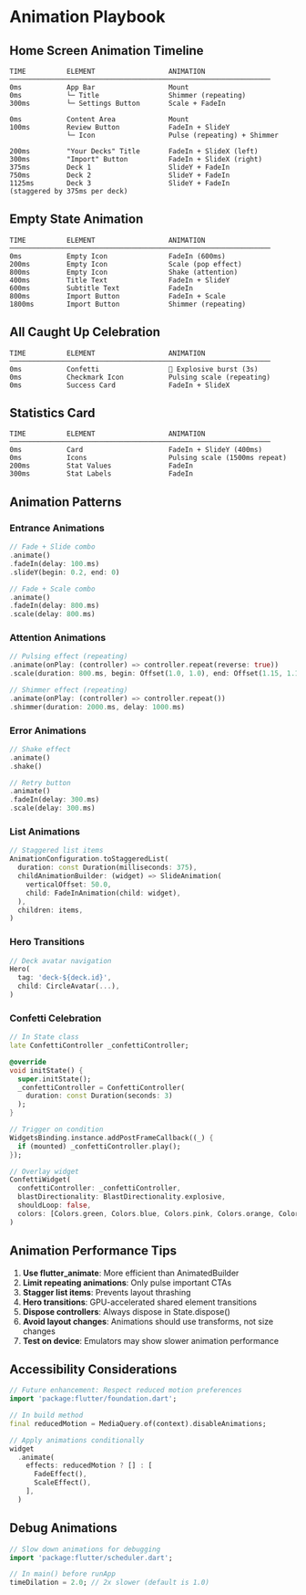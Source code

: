 # Animation Playbook

## Home Screen Animation Timeline

```
TIME          ELEMENT                  ANIMATION
────────────────────────────────────────────────────────────────
0ms           App Bar                  Mount
0ms           └─ Title                 Shimmer (repeating)
300ms         └─ Settings Button       Scale + FadeIn

0ms           Content Area             Mount
100ms         Review Button            FadeIn + SlideY
              └─ Icon                  Pulse (repeating) + Shimmer

200ms         "Your Decks" Title       FadeIn + SlideX (left)
300ms         "Import" Button          FadeIn + SlideX (right)
375ms         Deck 1                   SlideY + FadeIn
750ms         Deck 2                   SlideY + FadeIn
1125ms        Deck 3                   SlideY + FadeIn
(staggered by 375ms per deck)
```

## Empty State Animation

```
TIME          ELEMENT                  ANIMATION
────────────────────────────────────────────────────────────────
0ms           Empty Icon               FadeIn (600ms)
200ms         Empty Icon               Scale (pop effect)
800ms         Empty Icon               Shake (attention)
400ms         Title Text               FadeIn + SlideY
600ms         Subtitle Text            FadeIn
800ms         Import Button            FadeIn + Scale
1800ms        Import Button            Shimmer (repeating)
```

## All Caught Up Celebration

```
TIME          ELEMENT                  ANIMATION
────────────────────────────────────────────────────────────────
0ms           Confetti                 🎉 Explosive burst (3s)
0ms           Checkmark Icon           Pulsing scale (repeating)
0ms           Success Card             FadeIn + SlideX
```

## Statistics Card

```
TIME          ELEMENT                  ANIMATION
────────────────────────────────────────────────────────────────
0ms           Card                     FadeIn + SlideY (400ms)
0ms           Icons                    Pulsing scale (1500ms repeat)
200ms         Stat Values              FadeIn
300ms         Stat Labels              FadeIn
```

## Animation Patterns

### Entrance Animations
```dart
// Fade + Slide combo
.animate()
.fadeIn(delay: 100.ms)
.slideY(begin: 0.2, end: 0)

// Fade + Scale combo
.animate()
.fadeIn(delay: 800.ms)
.scale(delay: 800.ms)
```

### Attention Animations
```dart
// Pulsing effect (repeating)
.animate(onPlay: (controller) => controller.repeat(reverse: true))
.scale(duration: 800.ms, begin: Offset(1.0, 1.0), end: Offset(1.15, 1.15))

// Shimmer effect (repeating)
.animate(onPlay: (controller) => controller.repeat())
.shimmer(duration: 2000.ms, delay: 1000.ms)
```

### Error Animations
```dart
// Shake effect
.animate()
.shake()

// Retry button
.animate()
.fadeIn(delay: 300.ms)
.scale(delay: 300.ms)
```

### List Animations
```dart
// Staggered list items
AnimationConfiguration.toStaggeredList(
  duration: const Duration(milliseconds: 375),
  childAnimationBuilder: (widget) => SlideAnimation(
    verticalOffset: 50.0,
    child: FadeInAnimation(child: widget),
  ),
  children: items,
)
```

### Hero Transitions
```dart
// Deck avatar navigation
Hero(
  tag: 'deck-${deck.id}',
  child: CircleAvatar(...),
)
```

### Confetti Celebration
```dart
// In State class
late ConfettiController _confettiController;

@override
void initState() {
  super.initState();
  _confettiController = ConfettiController(
    duration: const Duration(seconds: 3)
  );
}

// Trigger on condition
WidgetsBinding.instance.addPostFrameCallback((_) {
  if (mounted) _confettiController.play();
});

// Overlay widget
ConfettiWidget(
  confettiController: _confettiController,
  blastDirectionality: BlastDirectionality.explosive,
  shouldLoop: false,
  colors: [Colors.green, Colors.blue, Colors.pink, Colors.orange, Colors.purple],
)
```

## Animation Performance Tips

1. **Use flutter_animate**: More efficient than AnimatedBuilder
2. **Limit repeating animations**: Only pulse important CTAs
3. **Stagger list items**: Prevents layout thrashing
4. **Hero transitions**: GPU-accelerated shared element transitions
5. **Dispose controllers**: Always dispose in State.dispose()
6. **Avoid layout changes**: Animations should use transforms, not size changes
7. **Test on device**: Emulators may show slower animation performance

## Accessibility Considerations

```dart
// Future enhancement: Respect reduced motion preferences
import 'package:flutter/foundation.dart';

// In build method
final reducedMotion = MediaQuery.of(context).disableAnimations;

// Apply animations conditionally
widget
  .animate(
    effects: reducedMotion ? [] : [
      FadeEffect(),
      ScaleEffect(),
    ],
  )
```

## Debug Animations

```dart
// Slow down animations for debugging
import 'package:flutter/scheduler.dart';

// In main() before runApp
timeDilation = 2.0; // 2x slower (default is 1.0)
```
